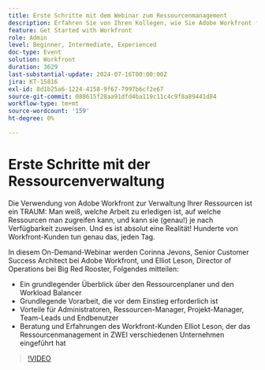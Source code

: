 ```yaml
---
title: Erste Schritte mit dem Webinar zum Ressourcenmanagement
description: Erfahren Sie von Ihren Kollegen, wie Sie Adobe Workfront für das Ressourcenmanagement verwenden. In unserem On-Demand-Webinar erfahren Sie Tipps von Experten für den Ressourcenplaner, den Workload Balancer und die erfolgreiche Implementierung.
feature: Get Started with Workfront
role: Admin
level: Beginner, Intermediate, Experienced
doc-type: Event
solution: Workfront
duration: 3629
last-substantial-update: 2024-07-16T00:00:00Z
jira: KT-15816
exl-id: 8d1b25a6-1224-4158-9f67-7997b6cf2e67
source-git-commit: 088615f28aa91dfd4ba119c11c4c9f8a89441d84
workflow-type: tm+mt
source-wordcount: '159'
ht-degree: 0%

---
```


# Erste Schritte mit der Ressourcenverwaltung

Die Verwendung von Adobe Workfront zur Verwaltung Ihrer Ressourcen ist ein TRAUM: Man weiß, welche Arbeit zu erledigen ist, auf welche Ressourcen man zugreifen kann, und kann sie (genau!) je nach Verfügbarkeit zuweisen. Und es ist absolut eine Realität! Hunderte von Workfront-Kunden tun genau das, jeden Tag.

In diesem On-Demand-Webinar werden Corinna Jevons, Senior Customer Success Architect bei Adobe Workfront, und Elliot Leson, Director of Operations bei Big Red Rooster, Folgendes mitteilen:

* Ein grundlegender Überblick über den Ressourcenplaner und den Workload Balancer
* Grundlegende Vorarbeit, die vor dem Einstieg erforderlich ist
* Vorteile für Administratoren, Ressourcen-Manager, Projekt-Manager, Team-Leads und Endbenutzer
* Beratung und Erfahrungen des Workfront-Kunden Elliot Leson, der das Ressourcenmanagement in ZWEI verschiedenen Unternehmen eingeführt hat

>[!VIDEO](https://video.tv.adobe.com/v/3431010/?learn=on)
